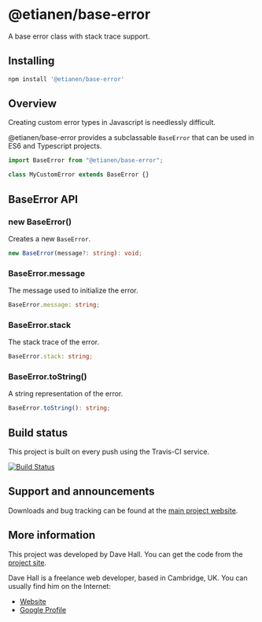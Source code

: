 # @etianen/base-error

A base error class with stack trace support.


## Installing

``` bash
npm install '@etianen/base-error'
```


## Overview

Creating custom error types in Javascript is needlessly difficult.

@etianen/base-error provides a subclassable `BaseError` that can be used in ES6 and Typescript projects.

``` js
import BaseError from "@etianen/base-error";

class MyCustomError extends BaseError {}
```


## BaseError API

### new BaseError()

Creates a new `BaseError`.

``` ts
new BaseError(message?: string): void;
```


### BaseError.message

The message used to initialize the error.

``` ts
BaseError.message: string;
```


### BaseError.stack

The stack trace of the error.

``` ts
BaseError.stack: string;
```


### BaseError.toString()

A string representation of the error.

``` ts
BaseError.toString(): string;
```


## Build status

This project is built on every push using the Travis-CI service.

[![Build Status](https://travis-ci.org/etianen/js-base-error.svg?branch=master)](https://travis-ci.org/etianen/js-base-error)


## Support and announcements

Downloads and bug tracking can be found at the [main project website](http://github.com/etianen/js-base-error).


## More information

This project was developed by Dave Hall. You can get the code
from the [project site](http://github.com/etianen/js-base-error).

Dave Hall is a freelance web developer, based in Cambridge, UK. You can usually
find him on the Internet:

- [Website](http://www.etianen.com/)
- [Google Profile](http://www.google.com/profiles/david.etianen)
